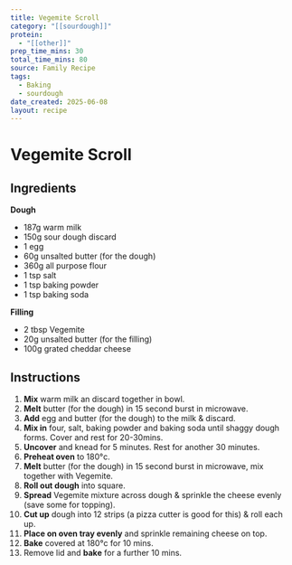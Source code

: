 ```yaml
---
title: Vegemite Scroll
category: "[[sourdough]]"
protein:
  - "[[other]]"
prep_time_mins: 30
total_time_mins: 80
source: Family Recipe
tags:
  - Baking
  - sourdough
date_created: 2025-06-08
layout: recipe
---
```


# Vegemite Scroll

## Ingredients

**Dough**
- 187g warm milk
- 150g sour dough discard
- 1 egg
- 60g unsalted butter (for the dough)
- 360g all purpose flour
- 1 tsp salt
- 1 tsp baking powder 
- 1 tsp baking soda

**Filling**
- 2 tbsp Vegemite
- 20g unsalted butter (for the filling)
- 100g grated cheddar cheese

## Instructions

1. **Mix** warm milk an discard together in bowl.
2. **Melt** butter (for the dough) in 15 second burst in microwave.
3. **Add** egg and butter (for the dough) to the milk & discard.
4. **Mix in** four, salt, baking powder and baking soda until shaggy dough forms. Cover and rest for 20-30mins.
5. **Uncover** and knead for 5 minutes. Rest for another 30 minutes. 
6. **Preheat oven** to 180°c.
7. **Melt** butter (for the dough) in 15 second burst in microwave, mix together with Vegemite.
8. **Roll out dough** into square.
9. **Spread** Vegemite mixture across dough & sprinkle the cheese evenly (save some for topping).
10. **Cut up** dough into 12 strips (a pizza cutter is good for this) & roll each up.
11. **Place on oven tray evenly** and sprinkle remaining cheese on top.
12. **Bake** covered at 180°c for 10 mins.
13. Remove lid and **bake** for a further 10 mins.

